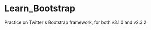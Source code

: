 Learn_Bootstrap
===============

Practice on Twitter's Bootstrap framework, for both v3.1.0 and v2.3.2
